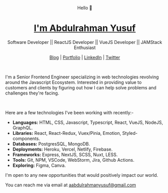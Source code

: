 <p align="center">
 Hello 👋
  <h1 align="center"><a href="https://abdulyusuf.me">I'm Abdulrahman Yusuf</a></h1>
  <p align="center"> Software Developer || ReactJS Developer || VueJS Developer || JAMStack Enthusiast</p>
</p>

<p align="center">
  <a href="https://blog.abdulyusuf.me">Blog</a> | 
  <a href="https://abdulyusuf.me">Portfolio</a> | 
  <a href="https://www.linkedin.com/in/abdulrahman-yusuf-a44463176">LinkedIn</a> |
  <a href="https://twitter.com/zaydabdulrahman">Twitter</a>
</p>

<br />

I'm a Senior Frontend Engineer specializing in web technologies revolving around the Javascript Ecosystem. Interested in providing value to customers and clients by figuring out how I can help solve problems and challenges they're facing.

<br />

Here are a few technologies I've been working with recently:-

- **Languages:** HTML, CSS, Javascript, Typescript, React, VueJS, NodeJS, GraphQL.
- **Libraries:** React, React-Redux, Vuex/Pinia, Emotion, Styled-components.
- **Databases:** PostgresSQL, MongoDB.
- **Deployments:** Heroku, Vercel, Netlify, Firebase.
- **Frameworks:** Express, NextJS, SCSS, Nuxt, LESS.
- **Tools:** Git, NPM, VSCode, WebStorm, Jira, Github Actions.
- **Exploring:** Figma, Canva.

I'm open to any new opportunities that would positively impact our world.
<br/> 

You can reach me via email at aabdulrahmanyusuf@gmail.com
